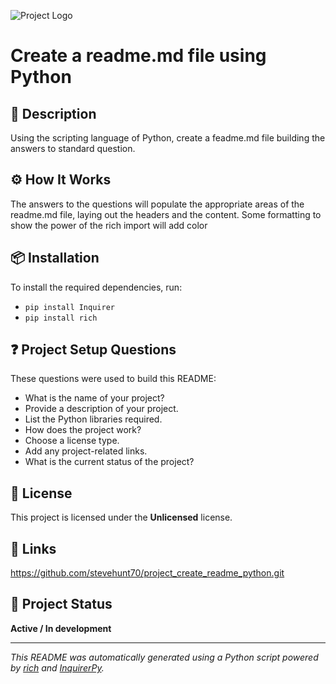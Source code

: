 ![Project Logo](./images/logo.png)

# Create a readme.md file using Python

## 📝 Description
Using the scripting language of Python, create a feadme.md file building the answers to standard question.

## ⚙️ How It Works
The answers to the questions will populate the appropriate areas of the readme.md file, laying out the headers and the content. Some formatting to show the power of the rich import will add color

## 📦 Installation
To install the required dependencies, run:
- `pip install Inquirer`
- `pip install rich`

## ❓ Project Setup Questions
These questions were used to build this README:

- What is the name of your project?
- Provide a description of your project.
- List the Python libraries required.
- How does the project work?
- Choose a license type.
- Add any project-related links.
- What is the current status of the project?

## 🔐 License
This project is licensed under the **Unlicensed** license.

## 🔗 Links
https://github.com/stevehunt70/project_create_readme_python.git

## 🚦 Project Status
**Active / In development**

---

_This README was automatically generated using a Python script powered by [rich](https://github.com/Textualize/rich) and [InquirerPy](https://github.com/kazhala/InquirerPy)._
